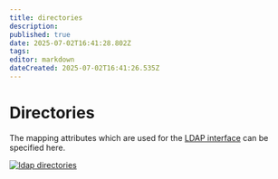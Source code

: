 ```yaml
---
title: directories
description: 
published: true
date: 2025-07-02T16:41:28.802Z
tags: 
editor: markdown
dateCreated: 2025-07-02T16:41:26.535Z
---
```


# Directories

The mapping attributes which are used for the [LDAP interface](../../../../user-authentication-and-management/ldap-directory/index.md) can be specified here.

[![ldap directories](../../../../assets/images/en/system-administration/administration/interfaces/ldap/1-ldap.png)](../../../../assets/images/en/system-administration/administration/interfaces/ldap/1-ldap.png)
